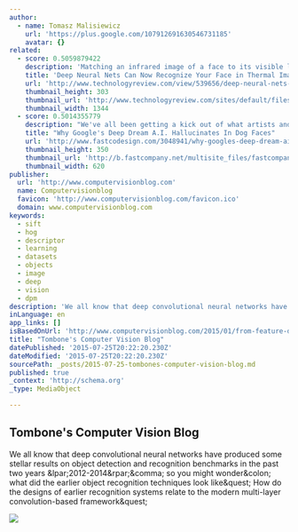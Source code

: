 ```yaml
---
author:
  - name: Tomasz Malisiewicz
    url: 'https://plus.google.com/107912691630546731185'
    avatar: {}
related:
  - score: 0.5059879422
    description: 'Matching an infrared image of a face to its visible light counterpart is a difficult task, but one that deep neural networks are now coming to grips with. One problem with infrared surveillance videos or infrared CCTV images is that it is hard to recognize the people in them.'
    title: 'Deep Neural Nets Can Now Recognize Your Face in Thermal Images | MIT Technology Review'
    url: 'http://www.technologyreview.com/view/539656/deep-neural-nets-can-now-recognize-your-face-in-thermal-images/'
    thumbnail_height: 303
    thumbnail_url: 'http://www.technologyreview.com/sites/default/files/images/Thermal%20faces.png'
    thumbnail_width: 1344
  - score: 0.5014355779
    description: "We've all been getting a kick out of what artists and developers have been doing with Google's Deep Dream, the neural net powered hallucination AI. Now you can play with it for yourself, thanks to the Dreamscope web app."
    title: "Why Google's Deep Dream A.I. Hallucinates In Dog Faces"
    url: 'http://www.fastcodesign.com/3048941/why-googles-deep-dream-ai-hallucinates-in-dog-faces'
    thumbnail_height: 350
    thumbnail_url: 'http://b.fastcompany.net/multisite_files/fastcompany/imagecache/620x350/poster/2015/07/3048941-poster-p-1-why-google-deep-dreams-of-dogs.jpg'
    thumbnail_width: 620
publisher:
  url: 'http://www.computervisionblog.com'
  name: Computervisionblog
  favicon: 'http://www.computervisionblog.com/favicon.ico'
  domain: www.computervisionblog.com
keywords:
  - sift
  - hog
  - descriptor
  - learning
  - datasets
  - objects
  - image
  - deep
  - vision
  - dpm
description: 'We all know that deep convolutional neural networks have produced some stellar results on object detection and recognition benchmarks in the past two years (2012-2014), so you might wonder: what did the earlier object recognition techniques look like? How do the designs of earlier recognition systems relate to the modern multi-layer convolution-based framework?'
inLanguage: en
app_links: []
isBasedOnUrl: 'http://www.computervisionblog.com/2015/01/from-feature-descriptors-to-deep.html'
title: "Tombone's Computer Vision Blog"
datePublished: '2015-07-25T20:22:20.230Z'
dateModified: '2015-07-25T20:22:20.230Z'
sourcePath: _posts/2015-07-25-tombones-computer-vision-blog.md
published: true
_context: 'http://schema.org'
_type: MediaObject

---
```

<article style=""><h1>Tombone's Computer Vision Blog</h1><p>We all know that deep convolutional neural networks have produced some stellar results on object detection and recognition benchmarks in the past two years &amp;lpar;2012-2014&amp;rpar;&amp;comma; so you might wonder&amp;colon; what did the earlier object recognition techniques look like&amp;quest; How do the designs of earlier recognition systems relate to the modern multi-layer convolution-based framework&amp;quest;</p><img src="http://3.bp.blogspot.com/-GotW1sXXx_4/VKFVGQ62vRI/AAAAAAAANzU/y5S_qZKAoG4/s1600/caltech101.jpg" /></article>